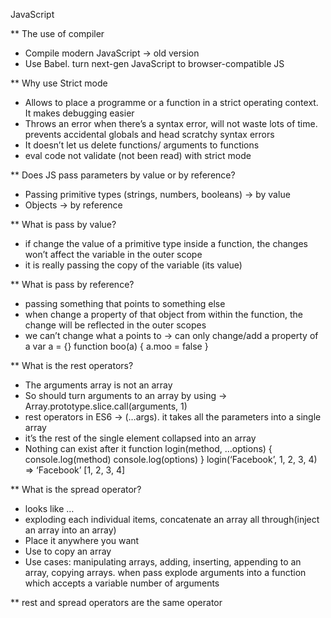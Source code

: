 JavaScript

** The use of compiler
- Compile modern JavaScript -> old version
- Use Babel. turn next-gen JavaScript to browser-compatible JS

** Why use Strict mode
- Allows to place a programme or a function in a strict operating context. It makes debugging easier
- Throws an error when there’s a syntax error, will not waste lots of time. prevents accidental globals and head scratchy syntax errors
- It doesn’t let us delete functions/ arguments to functions
- eval code not validate (not been read) with strict mode

** Does JS pass parameters by value or by reference?
- Passing primitive types (strings, numbers, booleans) -> by value
- Objects -> by reference

** What is pass by value?
- if change the value of a primitive type inside a function, the changes won’t affect the variable in the outer scope
- it is really passing the copy of the variable (its value)

** What is pass by reference?
- passing something that points to something else
- when change a property of that object from within the function, the change will be reflected in the outer scopes
- we can’t change what a points to -> can only change/add a property of a
var a = {}
function boo(a) {
  a.moo = false
}

** What is the rest operators?
- The arguments array is not an array
- So should turn arguments to an array by using ->
Array.prototype.slice.call(arguments, 1) 
- rest operators in ES6 -> (…args). it takes all the parameters into a single array
- it’s the rest of the single element collapsed into an array
- Nothing can exist after it
function login(method, …options) {
  console.log(method)
  console.log(options)
}
login(‘Facebook’, 1, 2, 3, 4)
=> ‘Facebook’
[1, 2, 3, 4]

** What is the spread operator?
- looks like …
- exploding each individual items, concatenate an array all through(inject an array into an array)
- Place it anywhere you want
- Use to copy an array
- Use cases: manipulating arrays, adding, inserting, appending to an array, copying arrays. when pass explode arguments into a function which accepts a variable number of arguments

** rest and spread operators are the same operator
